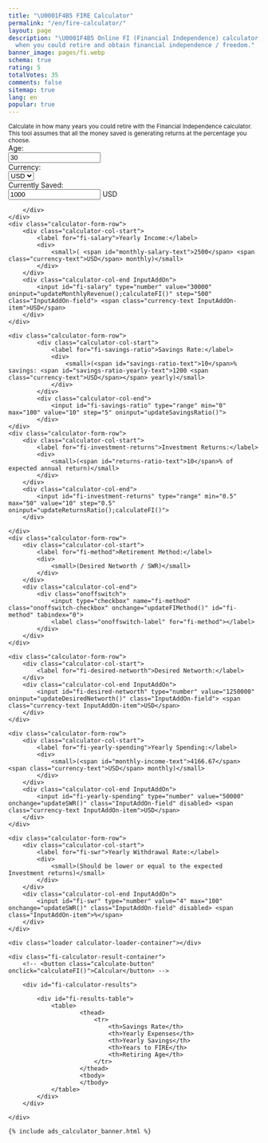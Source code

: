 ```yaml
---
title: "\U0001F4B5 FIRE Calculator"
permalink: "/en/fire-calculator/"
layout: page
description: "\U0001F4B5 Online FI (Financial Independence) calculator, calculate
  when you could retire and obtain financial independence / freedom."
banner_image: pages/fi.webp
schema: true
rating: 5
totalVotes: 35
comments: false
sitemap: true
lang: en
popular: true
---
```


<small>
    Calculate in how many years you could retire with the Financial Independence calculator.
    This tool assumes that all the money saved is generating returns at the percentage you choose.
</small>
<div class="calculator-block  calculator-fi">
    <div class="calculator-form-row">
        <div class="calculator-col-start">
            <label for="fi-age">Age:</label>
        </div>
        <div class="calculator-col-end">
            <input id="fi-age" type="number" value="30" max="100" oninput="calculateFI()">
        </div>
    </div>
    <div class="calculator-form-row">
        <div class="calculator-col-start">
            <label for="fi-fiat">Currency:</label>
        </div>
        <div class="calculator-col-end">
            <select id="fi-fiat" onchange="updateCurrency()">
                <option>USD</option>
                <option>EUR</option>
            </select>
        </div>
    </div>
    <div class="calculator-form-row">
        <div class="calculator-col-start">
            <label for="fi-accumulated">Currently Saved:</label>
        </div>
        <div class="calculator-col-end InputAddOn">
            <input id="fi-accumulated" type="number" value="1000" oninput="calculateFI()" step="500" class="InputAddOn-field"> <span class="currency-text InputAddOn-item">USD</span>
            
        </div>
    </div>
    <div class="calculator-form-row">
        <div class="calculator-col-start">
            <label for="fi-salary">Yearly Income:</label>
            <div>
                <small>( <span id="monthly-salary-text">2500</span> <span class="currency-text">USD</span> monthly)</small>
            </div>
        </div>
        <div class="calculator-col-end InputAddOn">
            <input id="fi-salary" type="number" value="30000" oninput="updateMonthlyRevenue();calculateFI()" step="500" class="InputAddOn-field"> <span class="currency-text InputAddOn-item">USD</span>
        </div>
    </div>

    <div class="calculator-form-row">
            <div class="calculator-col-start">
                <label for="fi-savings-ratio">Savings Rate:</label>
                <div>
                    <small>(<span id="savings-ratio-text">10</span>% savings: <span id="savings-ratio-yearly-text">1200 <span class="currency-text">USD</span></span> yearly)</small>
                </div>
            </div>
            <div class="calculator-col-end">
                <input id="fi-savings-ratio" type="range" min="0" max="100" value="10" step="5" oninput="updateSavingsRatio()">
            </div>
    </div>
    <div class="calculator-form-row">
        <div class="calculator-col-start">
            <label for="fi-investment-returns">Investment Returns:</label>
            <div>
                <small>(<span id="returns-ratio-text">10</span>% of expected annual return)</small>
            </div>
        </div>
        <div class="calculator-col-end">
            <input id="fi-investment-returns" type="range" min="0.5" max="50" value="10" step="0.5" oninput="updateReturnsRatio();calculateFI()">
        </div>

    </div>
    <div class="calculator-form-row">
        <div class="calculator-col-start">
            <label for="fi-method">Retirement Method:</label>
            <div>
                <small>(Desired Networth / SWR)</small>
            </div>
        </div>
        <div class="calculator-col-end">
            <div class="onoffswitch">
                <input type="checkbox" name="fi-method" class="onoffswitch-checkbox" onchange="updateFIMethod()" id="fi-method" tabindex="0">
                <label class="onoffswitch-label" for="fi-method"></label>
            </div>
        </div>
    </div>

    <div class="calculator-form-row">
        <div class="calculator-col-start">
            <label for="fi-desired-networth">Desired Networth:</label>
        </div>
        <div class="calculator-col-end InputAddOn">
            <input id="fi-desired-networth" type="number" value="1250000" oninput="updateDesiredNetworth()" class="InputAddOn-field"> <span class="currency-text InputAddOn-item">USD</span>
        </div>
    </div>

    <div class="calculator-form-row">
        <div class="calculator-col-start">
            <label for="fi-yearly-spending">Yearly Spending:</label>
            <div>
                <small>(<span id="monthly-income-text">4166.67</span> <span class="currency-text">USD</span> monthly)</small>
            </div>
        </div>
        <div class="calculator-col-end InputAddOn">
            <input id="fi-yearly-spending" type="number" value="50000" onchange="updateSWR()" class="InputAddOn-field" disabled> <span class="currency-text InputAddOn-item">USD</span>
        </div>
    </div>

    <div class="calculator-form-row">
        <div class="calculator-col-start">
            <label for="fi-swr">Yearly Withdrawal Rate:</label>
            <div>
                <small>(Should be lower or equal to the expected Investment returns)</small>
            </div>
        </div>
        <div class="calculator-col-end InputAddOn">
            <input id="fi-swr" type="number" value="4" max="100" onchange="updateSWR()" class="InputAddOn-field" disabled> <span class="InputAddOn-item">%</span>
        </div>
    </div>

    <div class="loader calculator-loader-container"></div>
    
    <div class="fi-calculator-result-container">
        <!-- <button class="calculate-button" onclick="calculateFI()">Calcular</button> -->
        
        <div id="fi-calculator-results">

            <div id="fi-results-table">
                <table>
                        <thead>
                            <tr>
                                <th>Savings Rate</th>
                                <th>Yearly Expenses</th>
                                <th>Yearly Savings</th>
                                <th>Years to FIRE</th>
                                <th>Retiring Age</th>
                            </tr>
                        </thead>
                        <tbody>
                        </tbody>
                </table>
            </div>
        </div>

    </div>

    {% include ads_calculator_banner.html %}
</div>

<script defer src="{{ site.baseurl }}/js/fi.js?{{site.time | date: '%s%N'}}"></script>
